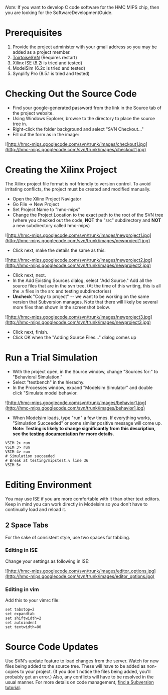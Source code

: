 _Note:_ If you want to develop C code software for the HMC MIPS chip, then you are looking for the SoftwareDevelopmentGuide.

# Prerequisites #

  1. Provide the project administer with your gmail address so you may be added as a project member.
  1. [ToirtoiseSVN](http://tortoisesvn.net/downloads) (Requires restart)
  1. Xilinx ISE (8.2i is tried and tested)
  1. ModelSim (6.2c is tried and tested)
  1. Synplify Pro (8.5.1 is tried and tested)



# Checking Out the Source Code #

  * Find your google-generated password from the link in the Source tab of the project website.
  * Using Windows Explorer, browse to the directory to place the source tree in.
  * Right-click the folder background and select "SVN Checkout..."
  * Fill out the form as in the image:

![http://hmc-mips.googlecode.com/svn/trunk/images/checkout1.jpg](http://hmc-mips.googlecode.com/svn/trunk/images/checkout1.jpg)

# Creating the Xilinx Project #

The Xilinx project file format is not friendly to version control.  To avoid irritating conflicts, the project must be created and modified manually.

  * Open the Xilinx Project Navigator
  * Go File -> New Project
  * Set Project Name to "hmc-mips"
  * Change the Project Location to the exact path to the root of the SVN tree (where you checked out the code, **NOT** the "src" subdirectory and **NOT** a new subdirectory called hmc-mips)

![http://hmc-mips.googlecode.com/svn/trunk/images/newproject1.jpg](http://hmc-mips.googlecode.com/svn/trunk/images/newproject1.jpg)

  * Click next, make the details the same as this:

![http://hmc-mips.googlecode.com/svn/trunk/images/newproject2.jpg](http://hmc-mips.googlecode.com/svn/trunk/images/newproject2.jpg)

  * Click next, next.
  * In the Add Existing Sources dialog, select "Add Source."  Add all the source files that are in the svn tree.  (At the time of this writing, this is all the .v files in the src and testing subdirectories)
  * **Uncheck** "Copy to project" -- we want to be working on the same version that Subversion manages. Note that there will likely be several more files than shown in the screenshot below.

![http://hmc-mips.googlecode.com/svn/trunk/images/newproject3.jpg](http://hmc-mips.googlecode.com/svn/trunk/images/newproject3.jpg)

  * Click next, finish.
  * Click OK when the "Adding Source Files..." dialog comes up


# Run a Trial Simulation #

  * With the project open, in the Source window, change "Sources for:" to "Behavioral Simulation."
  * Select "testbench" in the hierachy.
  * In the Processes window, expand "Modelsim Simulator" and double click "Simulate model behavior.

![http://hmc-mips.googlecode.com/svn/trunk/images/behavior1.jpg](http://hmc-mips.googlecode.com/svn/trunk/images/behavior1.jpg)

  * When Modelsim loads, type "run" a few times.  If everything works, "Simulation Succeeded" or some similar positive message will come up. **Note: Testing is likely to change significantly from this description, see the [testing documentation](TestingGuide.md) for more details.**
```
VSIM 2> run
VSIM 3> run
VSIM 4> run
# Simulation succeeded
# Break at testing/mipstest.v line 36
VSIM 5> 
```


# Editing Environment #

You may use ISE if you are more comfortable with it than other text editors.  Keep in mind you can work directly in Modelsim so you don't have to continually load and reload it.

## 2 Space Tabs ##

For the sake of consistent style, use two spaces for tabbing.

### Editing in ISE ###
Change your settings as following in ISE:

![http://hmc-mips.googlecode.com/svn/trunk/images/editor_options.jpg](http://hmc-mips.googlecode.com/svn/trunk/images/editor_options.jpg)

### Editing in vim ###

Add this to your vimrc file:

```
set tabstop=2
set expandtab
set shiftwidth=2
set autoindent
set textwidth=80
```

# Source Code Updates #

Use SVN's update feature to load changes from the server.  Watch for new files being added to the source tree.  These will have to be added as non-copies to your project.  (If you don't notice the files being added, you'll probably get an error.)  Also, any conflicts will have to be resolved in the usual manner.  For more details on code management, [find a Subversion tutorial](http://www.google.com/search?q=subversion+tutorial&ie=utf-8&oe=utf-8&rls=org.mozilla:en-US:official).


